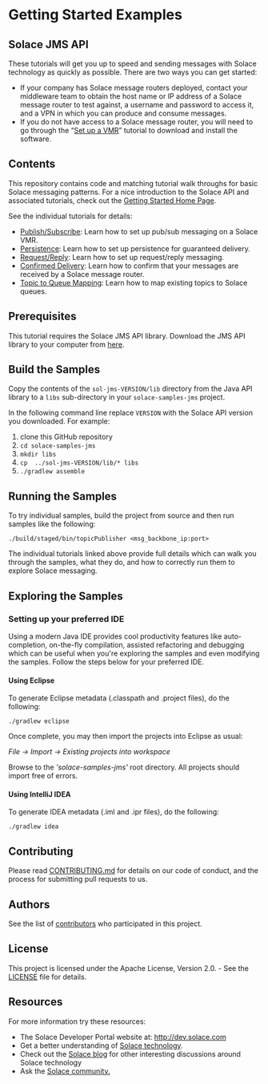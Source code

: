 # Getting Started Examples
## Solace JMS API

These tutorials will get you up to speed and sending messages with Solace technology as quickly as possible. There are two ways you can get started:

- If your company has Solace message routers deployed, contact your middleware team to obtain the host name or IP address of a Solace message router to test against, a username and password to access it, and a VPN in which you can produce and consume messages.
- If you do not have access to a Solace message router, you will need to go through the “[Set up a VMR](http://dev.solacesystems.com/get-started/vmr-setup-tutorials/setting-up-solace-vmr/)” tutorial to download and install the software.

## Contents

This repository contains code and matching tutorial walk throughs for basic Solace messaging patterns. For a nice introduction to the Solace API and associated tutorials, check out the [Getting Started Home Page](https://solacesamples.github.io/solace-samples-jms/).

See the individual tutorials for details:

- [Publish/Subscribe](https://solacesamples.github.io/solace-samples-jms/publish-subscribe): Learn how to set up pub/sub messaging on a Solace VMR.
- [Persistence](https://solacesamples.github.io/solace-samples-jms/persistence-with-queues): Learn how to set up persistence for guaranteed delivery.
- [Request/Reply](https://solacesamples.github.io/solace-samples-jms/request-reply): Learn how to set up request/reply messaging.
- [Confirmed Delivery](https://solacesamples.github.io/solace-samples-jms/confirmed-delivery): Learn how to confirm that your messages are received by a Solace message router.
- [Topic to Queue Mapping](https://solacesamples.github.io/solace-samples-jms/topic-to-queue-mapping): Learn how to map existing topics to Solace queues.

## Prerequisites

This tutorial requires the Solace JMS API library. Download the JMS API library to your computer from [here](http://dev.solacesystems.com/downloads/).

## Build the Samples

Copy the contents of the `sol-jms-VERSION/lib` directory from the Java API library to a `libs` sub-directory in your `solace-samples-jms` project.

In the following command line replace `VERSION` with the Solace API version you downloaded. For example:

  1. clone this GitHub repository
  1. `cd solace-samples-jms`
  1. `mkdir libs`
  1. `cp  ../sol-jms-VERSION/lib/* libs`
  1. `./gradlew assemble`

## Running the Samples

To try individual samples, build the project from source and then run samples like the following:

    ./build/staged/bin/topicPublisher <msg_backbone_ip:port>

The individual tutorials linked above provide full details which can walk you through the samples, what they do, and how to correctly run them to explore Solace messaging.

## Exploring the Samples

### Setting up your preferred IDE

Using a modern Java IDE provides cool productivity features like auto-completion, on-the-fly compilation, assisted refactoring and debugging which can be useful when you're exploring the samples and even modifying the samples. Follow the steps below for your preferred IDE.

#### Using Eclipse

To generate Eclipse metadata (.classpath and .project files), do the following:

    ./gradlew eclipse

Once complete, you may then import the projects into Eclipse as usual:

 *File -> Import -> Existing projects into workspace*

Browse to the *'solace-samples-jms'* root directory. All projects should import
free of errors.

#### Using IntelliJ IDEA

To generate IDEA metadata (.iml and .ipr files), do the following:

    ./gradlew idea

## Contributing

Please read [CONTRIBUTING.md](CONTRIBUTING.md) for details on our code of conduct, and the process for submitting pull requests to us.

## Authors

See the list of [contributors](https://github.com/SolaceSamples/solace-samples-jms/contributors) who participated in this project.

## License

This project is licensed under the Apache License, Version 2.0. - See the [LICENSE](LICENSE) file for details.

## Resources

For more information try these resources:

- The Solace Developer Portal website at: http://dev.solace.com
- Get a better understanding of [Solace technology](http://dev.solace.com/tech/).
- Check out the [Solace blog](http://dev.solace.com/blog/) for other interesting discussions around Solace technology
- Ask the [Solace community.](http://dev.solace.com/community/)
